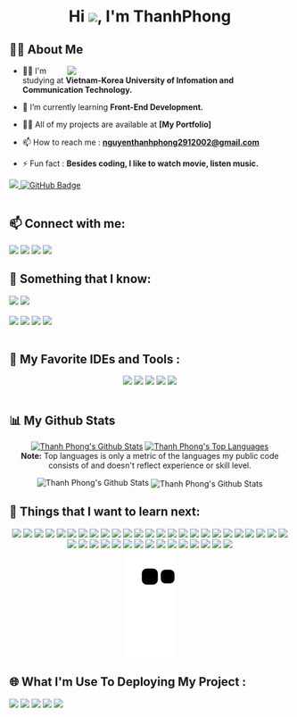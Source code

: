 <h1 align="center">Hi <img src="https://raw.githubusercontent.com/MartinHeinz/MartinHeinz/master/wave.gif" width="30px">, I'm ThanhPhong</h1>

## 🙋‍♂️ About Me

<img align="right" width="400px" height="auto" src="https://i.kym-cdn.com/photos/images/original/001/552/243/150.gif" />

- 👨‍💻 I'm studying at **Vietnam-Korea University of Infomation and Communication Technology.**

- 🌱 I’m currently learning **Front-End Development.**

- 👨‍💻 All of my projects are available at **[My Portfolio]**

- 📫 How to reach me : **nguyenthanhphong2912002@gmail.com**

- ⚡ Fun fact :  **Besides coding, I like to watch movie, listen music.**

<a href="https://github.com/Meghna-DAS/github-profile-views-counter">
    <img src="https://komarev.com/ghpvc/?username=HiImPhong">
</a>
<a href="https://github.com/HiImPhong?tab=followers"><img src="https://img.shields.io/github/followers/HiImPhong?label=Followers&style=social" alt="GitHub Badge"></a>
</br>
</br>

## 📫 Connect with me:

<p align="left">
<a href = ""><img src="https://img.icons8.com/fluent/48/000000/linkedin.png"/></a>
<a href = ""><img src="https://img.icons8.com/fluent/48/000000/twitter.png"/></a>
<a href = ""><img src="https://img.icons8.com/fluent/48/000000/instagram-new.png"/></a>
<a href = ""><img src="https://img.icons8.com/fluent/48/000000/facebook.png"/></a>
</p>

## 🚀 Something that I know:
<a><img src="https://img.shields.io/badge/HTML5-E34F26?style=for-the-badge&logo=html5&logoColor=white"></a>
<a><img src="https://img.shields.io/badge/CSS3-1572B6?style=for-the-badge&logo=css3&logoColor=white"></a>
</br>
</br>
<a><img src="https://img.shields.io/badge/Wordpress-21759B?style=for-the-badge&logo=wordpress&logoColor=white"></a>
<a><img src="https://img.shields.io/badge/Wix-000?style=for-the-badge&logo=wix&logoColor=white"></a>
<a><img src="https://img.shields.io/badge/-WooCommerce-96588A?style=for-the-badge&labelColor=black&logo=WooCommerce&logoColor=96588A)"></a>
<a><img src="https://img.shields.io/badge/Blogger-FF5722?style=for-the-badge&logo=blogger&logoColor=white"></a>
</br>
</br>


## 📂 My Favorite IDEs and Tools :

<p align="center">
<a><img src="https://img.shields.io/badge/-VS%20Code-007ACC?style=for-the-badge&labelColor=black&logo=visualstudiocode&logoColor=007ACC)"></a>
<a><img src="https://img.shields.io/badge/-Sublime Text-FF9800?style=for-the-badge&labelColor=black&logo=sublimetext&logoColor=FF9800)"></a>
<a><img src="https://img.shields.io/badge/-CodeSandbox-000000?style=for-the-badge&labelColor=black&logo=codesandbox&logoColor=#000000)"></a>
<a><img src="https://img.shields.io/badge/-Adobe%20Photoshop-31A8FF?style=for-the-badge&labelColor=black&logo=AdobePhotoshop&logoColor=31A8FF)"></a>
<a><img src="https://img.shields.io/badge/-Figma-F24E1E?style=for-the-badge&labelColor=black&logo=Figma&logoColor=F24E1E)"></a>
</br>
</br>
</p>

## 📊 My Github Stats

<p align="center">
  <a href="https://github.com/HiImPhong/github-readme-stats"><img alt="Thanh Phong's Github Stats" wight="400px" height="150px" src="https://github-readme-stats.vercel.app/api?username=HiImPhong&count_private=true&show_icons=true&theme=tokyonight&hide_border=true" /></a>
  <a href="https://github.com/HiImPhong/github-readme-stats"><img alt="Thanh Phong's Top Languages" width="autoauto" height="150px" src="https://github-readme-stats.vercel.app/api/top-langs/?username=HiImPhong&layout=compact&theme=tokyonight&hide_border=true" /></a>
<br/>
<b>Note:</b> Top languages is only a metric of the languages my public code consists of and doesn't reflect experience or skill level.
</p>
<p align="center">
<img width="autoauto" height="150px" alt="Thanh Phong's Github Stats" src="https://github-readme-streak-stats.herokuapp.com/?user=HiImPhong&theme=react&hide_border=true" />
<img align="center" height="240px" wight="auto" alt="Thanh Phong's Github Stats" src="https://activity-graph.herokuapp.com/graph?username=HiImPhong&theme=react-dark&hide_border=true" />
</p>

## 🎯 Things that I want to learn next:

<p align="center">
<a><img src="https://img.shields.io/badge/Bootstrap-563D7C?style=for-the-badge&logo=bootstrap&logoColor=white"></a>
<a><img src="https://img.shields.io/badge/-Materialize-252B2D?style=for-the-badge&labelColor=EF1970&logo=Matomo&logoColor=EF1970)"></a>
<a><img src="https://img.shields.io/badge/-Bulma-00D1B2?style=for-the-badge&labelColor=black&logo=Bulma&logoColor=00D1B2)"></a>
<a><img src="https://img.shields.io/badge/Tailwind_CSS-38B2AC?style=for-the-badge&logo=tailwind-css&logoColor=white"></a>
<a><img src="https://img.shields.io/badge/JavaScript-323330?style=for-the-badge&logo=javascript&logoColor=F7DF1E"></a>
<a><img src="https://img.shields.io/badge/-JSON-000000?style=for-the-badge&labelColor=000000&logo=JSON&logoColor=000000)"></a>
<a><img src="https://img.shields.io/badge/Sass-CC6699?style=for-the-badge&logo=sass&logoColor=white"></a>
<a><img src="https://img.shields.io/badge/Gulp-CF4647?style=for-the-badge&logo=gulp&logoColor=white"></a>
<a><img src="https://img.shields.io/badge/Pug-E3C29B?style=for-the-badge&logo=pug&logoColor=black"></a>
<a><img src="https://img.shields.io/badge/Chart.js-FF6384?style=for-the-badge&logo=chartdotjs&logoColor=white"></a>
<a><img src="https://img.shields.io/badge/TypeScript-007ACC?style=for-the-badge&logo=typescript&logoColor=white"></a>
<a><img src="https://img.shields.io/badge/Webpack-8DD6F9?style=for-the-badge&logo=Webpack&logoColor=white"></a>
<a><img src="https://img.shields.io/badge/React-20232A?style=for-the-badge&logo=react&logoColor=61DAFB"></a>
<a><img src="https://img.shields.io/badge/Redux-593D88?style=for-the-badge&logo=redux&logoColor=white"></a>
<a><img src="https://img.shields.io/badge/React_Router-CA4245?style=for-the-badge&logo=react-router&logoColor=white"></a>
<a><img src="https://img.shields.io/badge/Postman-FF6C37?style=for-the-badge&logo=Postman&logoColor=white"></a>
<a><img src="https://img.shields.io/badge/Redux%20saga-86D46B?style=for-the-badge&logo=redux%20saga&logoColor=999999"></a>
<a><img src="https://img.shields.io/badge/styled--components-DB7093?style=for-the-badge&logo=styled-components&logoColor=white"></a>
<a><img src="https://img.shields.io/badge/Material%20UI-007FFF?style=for-the-badge&logo=mui&logoColor=white"></a>
<a><img src="https://img.shields.io/badge/semantic%20ui%20react-35BDB2?style=for-the-badge&logo=semanticuireact&logoColor=white"></a>
<a><img src="https://img.shields.io/badge/Chakra--UI-319795?style=for-the-badge&logo=chakra-ui&logoColor=white"></a>
<a><img src="https://img.shields.io/badge/eslint-3A33D1?style=for-the-badge&logo=eslint&logoColor=white"></a>
<a><img src="https://img.shields.io/badge/-JSON%20Web%20Tokens-000000?style=for-the-badge&labelColor=black&logo=JSONWebTokens&logoColor=000000)"></a>
<a><img src="https://img.shields.io/badge/react%20table-FF4154?style=for-the-badge&logo=react%20table&logoColor=white"></a>
<a><img src="https://img.shields.io/badge/firebase-ffca28?style=for-the-badge&logo=firebase&logoColor=black"></a>
<a><img src="https://img.shields.io/badge/-Next.JS-000000?style=for-the-badge&labelColor=black&logo=Next.js&logoColor=000000)"></a>
<a><img src="https://img.shields.io/badge/VIM-%2311AB00.svg?&style=for-the-badge&logo=vim&logoColor=white"></a>
<a><img src="https://img.shields.io/badge/Vue.js-35495E?style=for-the-badge&logo=vuedotjs&logoColor=4FC08D"></a>
<a><img src="https://img.shields.io/badge/Vite-B73BFE?style=for-the-badge&logo=vite&logoColor=FFD62E"></a>
<a><img src="https://img.shields.io/badge/nuxt.js-00C58E?style=for-the-badge&logo=nuxtdotjs&logoColor=white"></a>
<a><img src="https://img.shields.io/badge/Vuetify-1867C0?style=for-the-badge&logo=vuetify&logoColor=white"></a>
<a><img src="https://img.shields.io/badge/Node.js-339933?style=for-the-badge&logo=nodedotjs&logoColor=white"></a>
<a><img src="https://img.shields.io/badge/MongoDB-4EA94B?style=for-the-badge&logo=mongodb&logoColor=white"></a>
<a><img src="https://img.shields.io/badge/-Mongoose-A70023?style=for-the-badge&labelColor=black&logo=Mozilla&logoColor=A70023)"></a>
<a><img src="https://img.shields.io/badge/Express.js-000000?style=for-the-badge&logo=express&logoColor=white"></a>
<a><img src="https://img.shields.io/badge/-Socket.IO-010101?style=for-the-badge&labelColor=black&logo=socket.io&logoColor=010101)"></a>
<a><img src="https://img.shields.io/badge/Handlebars.js-f0772b?style=for-the-badge&logo=handlebarsdotjs&logoColor=black"></a>
<a><img src="https://img.shields.io/badge/Svelte-4A4A55?style=for-the-badge&logo=svelte&logoColor=FF3E00"></a>
<a><img src="https://img.shields.io/badge/npm-CB3837?style=for-the-badge&logo=npm&logoColor=white"></a>
<a><img src="https://img.shields.io/badge/strapi-2e7eea?style=for-the-badge&logo=strapi&logoColor=white"></a>
<br/>
<a><img src="https://raw.githubusercontent.com/rafaballerini/rafaballerini/c173cc26cc50560e1f682c83bd76aa6956aab2f4/github-contribution-grid-snake.svg"></a>
</p>

## 🌐 What I'm Use To Deploying My Project : ##

<a><img src="https://img.shields.io/badge/-GitHub%20Pages-222222?style=for-the-badge&labelColor=black&logo=GitHubPages&logoColor=222222)"></a>
<a><img src="https://img.shields.io/badge/-Vercel-000000?style=for-the-badge&labelColor=black&logo=Vercel&logoColor=000000)"></a>
<a><img src="https://img.shields.io/badge/-DigitalOcean-0080FF?style=for-the-badge&labelColor=black&logo=DigitalOcean&logoColor=0080FF)"></a>
<a><img src="https://img.shields.io/badge/-Netlify-00C7B7?style=for-the-badge&labelColor=black&logo=Netlify&logoColor=00C7B7)"></a>
<a><img src="https://img.shields.io/badge/-Heroku-430098?style=for-the-badge&labelColor=black&logo=Heroku&logoColor=430098)"></a>

